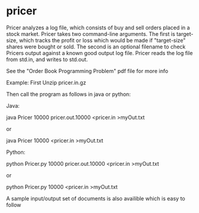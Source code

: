 # pricer

Pricer analyzes a log file, which consists of buy and sell orders placed
in a stock market. Pricer takes two command-line arguments. The first is target-size,
which tracks the profit or loss which would be made if "target-size" shares were bought
or sold. The second is an optional filename to check Pricers output against a known good
output log file. Pricer reads the log file from std.in, and writes to std.out.

See the "Order Book Programming Problem" pdf file for more info

Example:
First Unzip pricer.in.gz

Then call the program as follows in java or python:

Java:

java Pricer 10000 pricer.out.10000 <pricer.in >myOut.txt

or

java Pricer 10000 <pricer.in >myOut.txt

Python:

python Pricer.py 10000 pricer.out.10000 <pricer.in >myOut.txt

or

python Pricer.py 10000 <pricer.in >myOut.txt

A sample input/output set of documents is also availible which is easy to follow
